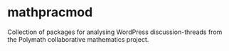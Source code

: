 # mathpracmod

Collection of packages for analysing WordPress discussion-threads from the Polymath collaborative mathematics project.
